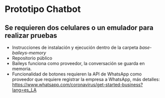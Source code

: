 # Prototipo Chatbot
## Se requieren dos celulares o un emulador para realizar pruebas

- Instrucciones de instalación y ejecución dentro de la carpeta _base-baileys-memory_ 
- Repositorio público
- Baileys funciona como proveedor, la conversación se guarda en memoria. 
- Funcionalidad de botones requieren la API de WhatsApp como proveedor que requiere registrar la empresa a WhatsApp, más detalles: https://www.whatsapp.com/coronavirus/get-started-business?lang=es_LA